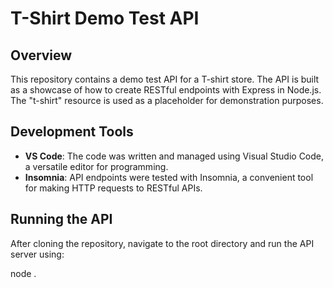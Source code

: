 # T-Shirt Demo Test API

## Overview

This repository contains a demo test API for a T-shirt store. The API is built as a showcase of how to create RESTful endpoints with Express in Node.js. The "t-shirt" resource is used as a placeholder for demonstration purposes.

## Development Tools

- **VS Code**: The code was written and managed using Visual Studio Code, a versatile editor for programming.
- **Insomnia**: API endpoints were tested with Insomnia, a convenient tool for making HTTP requests to RESTful APIs.

## Running the API

After cloning the repository, navigate to the root directory and run the API server using:

node .
